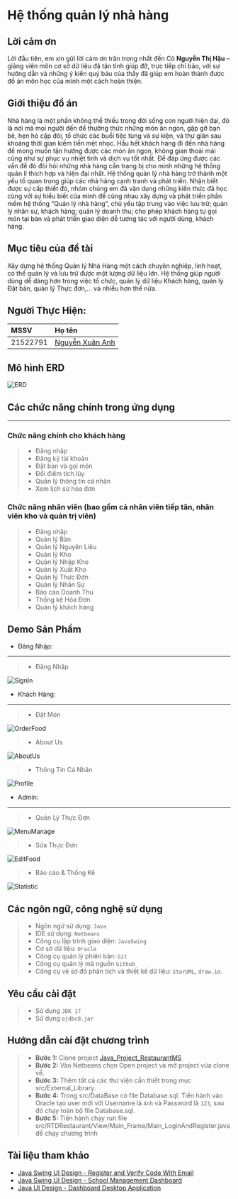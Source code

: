 ﻿# Hệ thống quản lý nhà hàng

## Lời cảm ơn
Lời đầu tiên, em xin gửi lời cảm ơn trân trọng nhất đến Cô **Nguyễn Thị Hậu** – giảng viên môn cơ sở dữ liệu đã tận tình giúp đỡ, trực tiếp chỉ bảo, với sự hướng dẫn và những ý kiến quý báu của thầy đã giúp em hoàn thành được đồ án môn học của mình một cách hoàn thiện.

## Giới thiệu đồ án

Nhà hàng là một phần không thể thiếu trong đời sống con người hiện đại, đó là nơi mà mọi người đến để thưởng thức những món ăn ngon, gặp gỡ bạn bè, hẹn hò cặp đôi, tổ chức các buổi tiệc tùng và sự kiện, và thư giãn sau khoảng thời gian kiếm tiền mệt nhọc. Hầu hết khách hàng đi đến nhà hàng để mong muốn tận hưởng được các món ăn ngon, không gian thoải mái cũng như sự phục vụ nhiệt tình và dịch vụ tốt nhất. Để đáp ứng được các vấn đề đó đòi hỏi những nhà hàng cần trang bị cho mình những hệ thống quản lí thích hợp và hiện đại nhất. Hệ thống quản lý nhà hàng trở thành một yếu tố quan trọng giúp các nhà hàng cạnh tranh và phát triển.  Nhận biết được sự cấp thiết đó, nhóm chúng em đã vận dụng những kiến thức đã học cùng với sự hiểu biết của mình để cùng nhau xây dựng và phát triển phần mềm hệ thống “Quản lý nhà hàng”, chủ yếu tập trung vào việc lưu trữ; quản lý nhân sự, khách hàng; quản lý doanh thu; cho phép khách hàng tự gọi món tại bàn và phát triển giao diện dễ tương tác với người dùng, khách hàng.

## Mục tiêu của đề tài
Xây dựng hệ thống Quản lý Nhà Hàng một cách chuyên nghiệp, linh hoạt, có thể quản lý và lưu trữ được một lượng dữ liệu lớn. Hệ thống giúp người dùng dễ dàng hơn trong việc tổ chức, quản lý dữ liệu Khách hàng, quản lý Đặt bàn, quản lý Thực đơn,… và nhiều hơn thế nữa.

## Người Thực Hiện: 

| MSSV | Họ tên   |
| :-------- | :------- | 
| 21522791 |[Nguyễn Xuân Anh](https://www.facebook.com/j2qoaknxa/)
 

## Mô hình ERD

![ERD](./src/Icons/ERD.png "ERD")

## Các chức năng chính trong ứng dụng
----------------
### Chức năng chính cho khách hàng
> * Đăng nhập
> * Đăng ký tài khoản
> * Đặt bàn và gọi món
> * Đổi điểm tích lũy
> * Quản lý thông tin cá nhân 
> * Xem lịch sử hóa đơn

### Chức năng nhân viên (bao gồm cả nhân viên tiếp tân, nhân viên kho và quản trị viên)
>*  Đăng nhập
>*	Quản lý Bàn
>*	Quản lý Nguyên Liệu
>*	Quản lý Kho
>*	Quản lý Nhập Kho
>*	Quản lý Xuất Kho
>*	Quản lý Thực Đơn
>*	Quản lý Nhân Sự
>*	Báo cáo Doanh Thu
>*	Thống kê Hóa Đơn
>*	Quản lý khách hàng

## Demo Sản Phẩm
-   Đăng Nhập:
----------------

>* Đăng Nhập

![SignIn](./src/Demo/SignIn.png)

-  Khách Hàng:
----------------
>* Đặt Món

![OrderFood](./src/Demo/Customer/OrderFood.png)

>* About Us

![AboutUs](./src/Demo/Customer/AboutUs.png)

>* Thông Tin Cá Nhân

![Profile](./src/Demo/Customer/Profile.png)

-  Admin:
----------------
>* Quản Lý Thực Đơn

![MenuManage](./src/Demo/Admin/Manage_Food.png)  

>* Sửa Thực Đơn

![EditFood](./src/Demo/Admin/Edit_Food.png)

>* Báo cáo & Thống Kê

![Statistic](./src/Demo/Admin/Statistic.png)

## Các ngôn ngữ, công nghệ sử dụng
> * Ngôn ngữ sử dụng: `Java`
> * IDE sử dụng: `Netbeans`
> * Công cụ lập trình giao diện: `JavaSwing`
> * Cơ sở dữ liệu: `Oracle`
> * Công cụ quản lý phiên bản: `Git`
>* Công cụ quản lý mã nguồn `Github`
>* ­Công cụ vẽ sơ đồ phân tích và thiết kế dữ liệu: `StarUML`, `draw.io`.

## Yêu cầu cài đặt
> * Sử dụng `JDK 17`
> * Sử dụng `ojdbc8.jar`

## Hướng dẫn cài đặt chương trình
> * **Bước 1:** Clone project [Java_Project_RestaurantMS]()
> * **Bước 2:** Vào Netbeans chọn Open project và mở project vừa clone về.
> * **Bước 3:** Thêm tất cả các thư viện cần thiết trong mục src/External_Library.
> * **Bước 4:** Trong src/DataBase có file Database.sql. Tiến hành vào Oracle tạo user mới với Username là `Anh` và Password là `123`, sau đó chạy toàn bộ file Database.sql.
> * **Bước 5:** Tiến hành chạy run file src/RTDRestaurant/View/Main_Frame/Main_LoginAndRegister.java để chạy chương trình

## Tài liệu tham khảo

 - [Java Swing UI Design - Register and Verify Code With Email](https://github.com/DJ-Raven/java-swing-login-ui-001)
 - [Java Swing UI Design - School Management Dashboard](https://github.com/DJ-Raven/java-swing-school-management-dashboard)
 - [Java UI Design - Dashboard Desktop Application](https://github.com/DJ-Raven/java-ui-dashboard-008)

